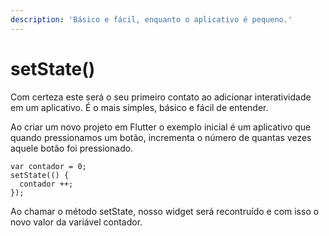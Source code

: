 ```yaml
---
description: 'Básico e fácil, enquanto o aplicativo é pequeno.'
---
```


# setState\(\)

Com certeza este será o seu primeiro contato ao adicionar interatividade em um aplicativo. É o mais simples, básico e fácil de entender.

Ao criar um novo projeto em Flutter o exemplo inicial é um aplicativo que quando pressionamos um botão, incrementa o número de quantas vezes aquele botão foi pressionado.

```text
var contador = 0;
setState(() {
  contador ++;
});
```

Ao chamar o método setState, nosso widget será recontruído e com isso o novo valor da variável contador. 

